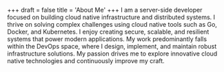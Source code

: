 +++
draft = false
title = 'About Me'
+++
I am a server-side developer focused on building cloud native infrastructure and distributed systems. I thrive on
solving complex challenges using cloud native tools such as Go, Docker, and Kubernetes. I enjoy creating secure,
scalable, and resilient systems that power modern applications. My work predominantly falls within the DevOps space, where I design, implement, and
maintain robust infrastructure solutions. My passion drives me to explore innovative cloud native technologies and
continuously improve my craft.